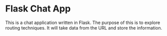 # Flask Chat App

This is a chat application written in Flask. The purpose of this is to explore routing techniques. It will take data from the URL and store the information.